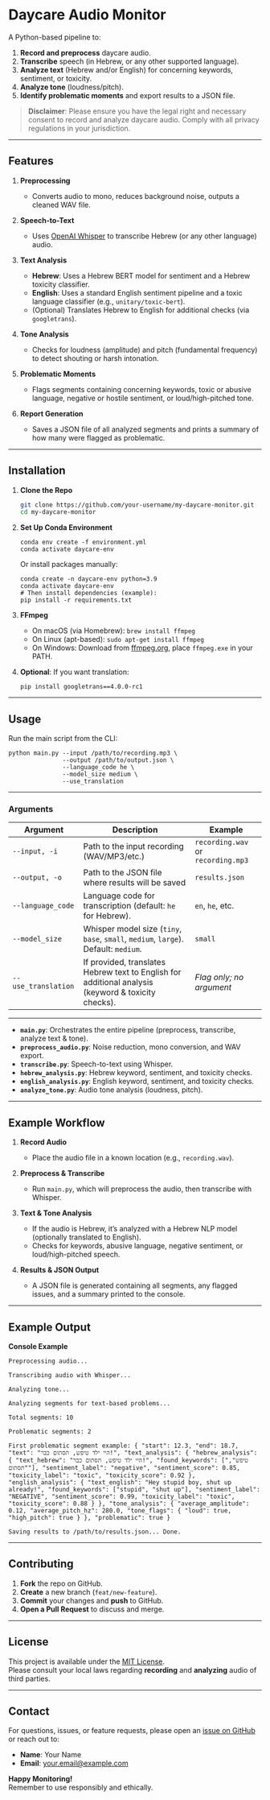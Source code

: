 # Daycare Audio Monitor

A Python-based pipeline to:
1. **Record and preprocess** daycare audio.
2. **Transcribe** speech (in Hebrew, or any other supported language).
3. **Analyze text** (Hebrew and/or English) for concerning keywords, sentiment, or toxicity.
4. **Analyze tone** (loudness/pitch).
5. **Identify problematic moments** and export results to a JSON file.

> **Disclaimer**: Please ensure you have the legal right and necessary consent to record and analyze daycare audio. Comply with all privacy regulations in your jurisdiction.

---

## Features

1. **Preprocessing**  
   - Converts audio to mono, reduces background noise, outputs a cleaned WAV file.

2. **Speech-to-Text**  
   - Uses [OpenAI Whisper](https://github.com/openai/whisper) to transcribe Hebrew (or any other language) audio.

3. **Text Analysis**  
   - **Hebrew**: Uses a Hebrew BERT model for sentiment and a Hebrew toxicity classifier.  
   - **English**: Uses a standard English sentiment pipeline and a toxic language classifier (e.g., `unitary/toxic-bert`).  
   - (Optional) Translates Hebrew to English for additional checks (via `googletrans`).

4. **Tone Analysis**  
   - Checks for loudness (amplitude) and pitch (fundamental frequency) to detect shouting or harsh intonation.

5. **Problematic Moments**  
   - Flags segments containing concerning keywords, toxic or abusive language, negative or hostile sentiment, or loud/high-pitched tone.

6. **Report Generation**  
   - Saves a JSON file of all analyzed segments and prints a summary of how many were flagged as problematic.

---

## Installation

1. **Clone the Repo**
   ```bash
   git clone https://github.com/your-username/my-daycare-monitor.git
   cd my-daycare-monitor
    ```
    
2. **Set Up Conda Environment**  

    ```
    conda env create -f environment.yml
    conda activate daycare-env
    ```
    Or install packages manually:
    ```
    conda create -n daycare-env python=3.9
    conda activate daycare-env
    # Then install dependencies (example):
    pip install -r requirements.txt
    ```
   
3. **FFmpeg**  

    - On macOS (via Homebrew): `brew install ffmpeg`  
    - On Linux (apt-based): `sudo apt-get install ffmpeg`  
    - On Windows: Download from [ffmpeg.org](https://ffmpeg.org/download.html), place `ffmpeg.exe` in your PATH.  

4. **Optional**: If you want translation:  
   
    ```
    pip install googletrans==4.0.0-rc1
    ```

---

## Usage

Run the main script from the CLI:
```
python main.py --input /path/to/recording.mp3 \
               --output /path/to/output.json \
               --language_code he \
               --model_size medium \
               --use_translation
```
---

### Arguments

| Argument           | Description                                                                                           | Example                                   |
|--------------------|-------------------------------------------------------------------------------------------------------|-------------------------------------------|
| `--input, -i`      | Path to the input recording (WAV/MP3/etc.)                                                            | `recording.wav` or `recording.mp3`        |
| `--output, -o`     | Path to the JSON file where results will be saved                                                    | `results.json`                            |
| `--language_code`  | Language code for transcription (default: `he` for Hebrew).                                           | `en`, `he`, etc.                          |
| `--model_size`     | Whisper model size (`tiny`, `base`, `small`, `medium`, `large`). Default: `medium`.                  | `small`                                   |
| `--use_translation`| If provided, translates Hebrew text to English for additional analysis (keyword & toxicity checks).   | *Flag only; no argument*                  |

---


- **`main.py`**: Orchestrates the entire pipeline (preprocess, transcribe, analyze text & tone).  
- **`preprocess_audio.py`**: Noise reduction, mono conversion, and WAV export.  
- **`transcribe.py`**: Speech-to-text using Whisper.  
- **`hebrew_analysis.py`**: Hebrew keyword, sentiment, and toxicity checks.  
- **`english_analysis.py`**: English keyword, sentiment, and toxicity checks.  
- **`analyze_tone.py`**: Audio tone analysis (loudness, pitch).

---

## Example Workflow

1. **Record Audio**  
   - Place the audio file in a known location (e.g., `recording.wav`).

2. **Preprocess & Transcribe**  
   - Run `main.py`, which will preprocess the audio, then transcribe with Whisper.

3. **Text & Tone Analysis**  
   - If the audio is Hebrew, it’s analyzed with a Hebrew NLP model (optionally translated to English).  
   - Checks for keywords, abusive language, negative sentiment, or loud/high-pitched speech.

4. **Results & JSON Output**  
   - A JSON file is generated containing all segments, any flagged issues, and a summary printed to the console.

---

## Example Output

**Console Example**  

```
Preprocessing audio... 

Transcribing audio with Whisper... 

Analyzing tone... 

Analyzing segments for text-based problems...

Total segments: 10 

Problematic segments: 2 

First problematic segment example: { "start": 12.3, "end": 18.7, "text": "היי ילד טיפש, תסתום כבר!", "text_analysis": { "hebrew_analysis": { "text_hebrew": "היי ילד טיפש, תסתום כבר!", "found_keywords": ["טיפש", "תסתום"], "sentiment_label": "negative", "sentiment_score": 0.85, "toxicity_label": "toxic", "toxicity_score": 0.92 }, "english_analysis": { "text_english": "Hey stupid boy, shut up already!", "found_keywords": ["stupid", "shut up"], "sentiment_label": "NEGATIVE", "sentiment_score": 0.99, "toxicity_label": "toxic", "toxicity_score": 0.88 } }, "tone_analysis": { "average_amplitude": 0.12, "average_pitch_hz": 280.0, "tone_flags": { "loud": true, "high_pitch": true } }, "problematic": true }

Saving results to /path/to/results.json... Done.
```

---

## Contributing

1. **Fork** the repo on GitHub.  
2. **Create** a new branch (`feat/new-feature`).  
3. **Commit** your changes and **push** to GitHub.  
4. **Open a Pull Request** to discuss and merge.

---

## License

This project is available under the [MIT License](https://opensource.org/licenses/MIT).  
Please consult your local laws regarding **recording** and **analyzing** audio of third parties.

---

## Contact

For questions, issues, or feature requests, please open an [issue on GitHub](https://github.com/your-username/my-daycare-monitor/issues) or reach out to:
- **Name**: Your Name  
- **Email**: your.email@example.com  

**Happy Monitoring!**  
Remember to use responsibly and ethically.
